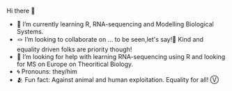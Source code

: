 Hi there 👋

- 🌱 I’m currently learning R, RNA-sequencing and Modelling Biological Systems.
- 🪢 I’m looking to collaborate on ... to be seen,let's say!🦌 Kind and equality driven folks are priority though!
- 🤔 I’m looking for help with learning RNA-sequencing using R and looking for MS on Europe on Theoritical Biology.
- 🌀 Pronouns: they/him
- 🫂 Fun fact: Against animal and human exploitation. Equality for all! Ⓥ
